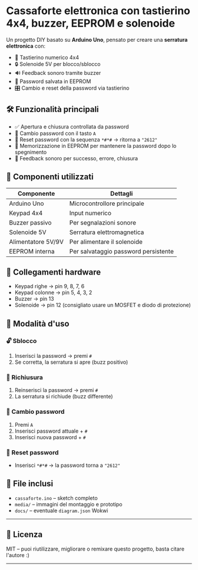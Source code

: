 # Cassaforte elettronica con tastierino 4x4, buzzer, EEPROM e solenoide

Un progetto DIY basato su **Arduino Uno**, pensato per creare una **serratura elettronica** con:

- 🔢 Tastierino numerico 4x4
- 🔒 Solenoide 5V per blocco/sblocco
- 🔊 Feedback sonoro tramite buzzer
- 💾 Password salvata in EEPROM
- 🎛 Cambio e reset della password via tastierino

## 🛠 Funzionalità principali

- ✅ Apertura e chiusura controllata da password
- 🔁 Cambio password con il tasto `A`
- 🔄 Reset password con la sequenza `*#*#` → ritorna a `"2612"`
- 🧠 Memorizzazione in EEPROM per mantenere la password dopo lo spegnimento
- 🔔 Feedback sonoro per successo, errore, chiusura

## 🧩 Componenti utilizzati

| Componente           | Dettagli                             |
|----------------------|--------------------------------------|
| Arduino Uno          | Microcontrollore principale          |
| Keypad 4x4           | Input numerico                       |
| Buzzer passivo       | Per segnalazioni sonore              |
| Solenoide 5V         | Serratura elettromagnetica           |
| Alimentatore 5V/9V   | Per alimentare il solenoide          |
| EEPROM interna       | Per salvataggio password persistente |

## 🔌 Collegamenti hardware

- Keypad righe → pin 9, 8, 7, 6
- Keypad colonne → pin 5, 4, 3, 2
- Buzzer → pin 13
- Solenoide → pin 12 (consigliato usare un MOSFET e diodo di protezione)

## 🧪 Modalità d'uso

### 🔓 Sblocco

1. Inserisci la password → premi `#`
2. Se corretta, la serratura si apre (buzz positivo)

### 🔐 Richiusura

1. Reinserisci la password → premi `#`
2. La serratura si richiude (buzz differente)

### 🔄 Cambio password

1. Premi `A`
2. Inserisci password attuale + `#`
3. Inserisci nuova password + `#`

### 🧼 Reset password

- Inserisci `*#*#` → la password torna a `"2612"`

## 📂 File inclusi

- `cassaforte.ino` – sketch completo
- `media/` – immagini del montaggio e prototipo
- `docs/` – eventuale `diagram.json` Wokwi

---

## 🪪 Licenza

MIT – puoi riutilizzare, migliorare o remixare questo progetto, basta citare l'autore :)

---